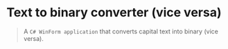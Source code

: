 # Text to binary converter (vice versa)
> A `C# WinForm application` that converts capital text into binary (vice versa).
